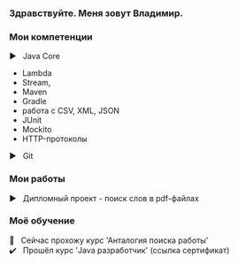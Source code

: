 ### Здравствуйте. Меня зовут Владимир.

### Мои компетенции
:arrow_forward: &nbsp; Java Core <br>
- Lambda
- Stream,
- Maven
- Gradle
- работа с CSV, XML, JSON
- JUnit
- Mockito
- HTTP-протоколы
 
:arrow_forward: &nbsp; Git

### Мои работы 
:arrow_forward: &nbsp; Дипломный проект - поиск слов в pdf-файлах


### Моё обучение
:mag_right: &nbsp; Сейчас прохожу курс 'Анталогия поиска работы' <br>
:heavy_check_mark: &nbsp; Прошёл курс 'Java разработчик' (ссылка сертификат)
